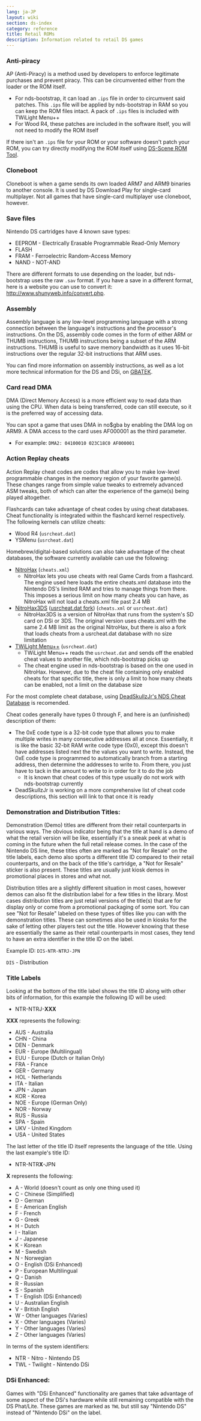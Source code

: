 ```yaml
---
lang: ja-JP
layout: wiki
section: ds-index
category: reference
title: Retail ROMs
description: Information related to retail DS games
---
```


### Anti-piracy
AP (Anti-Piracy) is a method used by developers to enforce legitimate purchases and prevent piracy. This can be circumvented either from the loader or the ROM itself.

- For nds-bootstrap, it can load an `.ips` file in order to circumvent said patches. This `.ips` file will be applied by nds-bootstrap in RAM so you can keep the ROM files intact. A pack of `.ips` files is included with TWiLight Menu++
- For Wood R4, these patches are included in the software itself, you will not need to modify the ROM itself

If there isn't an `.ips` file for your ROM or your software doesn't patch your ROM, you can try directly modifying the ROM itself using [DS-Scene ROM Tool](https://gbatemp.net/download/retrogamefan-nds-rom-tool-v1-0_b1215.35735/).

### Cloneboot
Cloneboot is when a game sends its own loaded ARM7 and ARM9 binaries to another console. It is used by DS Download Play for single-card multiplayer. Not all games that have single-card multiplayer use cloneboot, however.

### Save files
Nintendo DS cartridges have 4 known save types:

- EEPROM - Electrically Erasable Programmable Read-Only Memory
- FLASH
- FRAM - Ferroelectric Random-Access Memory
- NAND - NOT-AND

There are different formats to use depending on the loader, but nds-bootstrap uses the raw `.sav` format. If you have a save in a different format, here is a website you can use to convert it: http://www.shunyweb.info/convert.php.

### Assembly
Assembly language is any low-level programming language with a strong connection between the language's instructions and the processor's instructions. On the DS, assembly code comes in the form of either ARM or THUMB instructions, THUMB instructions being a subset of the ARM instructions. THUMB is useful to save memory bandwidth as it uses 16-bit instructions over the regular 32-bit instructions that ARM uses.

You can find more information on assembly instructions, as well as a lot more technical information for the DS and DSi, on [GBATEK](https://problemkaputt.de/gbatek.htm).

### Card read DMA
DMA (Direct Memory Access) is a more efficient way to read data than using the CPU. When data is being transferred, code can still execute, so it is the preferred way of accessing data.

You can spot a game that uses DMA in no$gba by enabling the DMA log on ARM9. A DMA access to the card uses AF000001 as the third parameter.
- For example: `DMA2: 04100010 023C18C0 AF000001`

### Action Replay cheats
Action Replay cheat codes are codes that allow you to make low-level programmable changes in the memory region of your favorite game(s). These changes range from simple value tweaks to extremely advanced ASM tweaks, both of which can alter the experience of the game(s) being played altogether.

Flashcards can take advantage of cheat codes by using cheat databases. Cheat functionality is integrated within the flashcard kernel respectively. The following kernels can utilize cheats:
- Wood R4 (`usrcheat.dat`)
- YSMenu (`usrcheat.dat`)

Homebrew/digital-based solutions can also take advantage of the cheat databases, the software currently available can use the following:
- [NitroHax](https://www.chishm.com/NitroHax) (`cheats.xml`)
    - NitroHax lets you use cheats with real Game Cards from a flashcard. The engine used here loads the entire cheats.xml database into the Nintendo DS's limited RAM and tries to manage things from there. This imposes a serious limit on how many cheats you can have, as NitroHax will not load a cheats.xml file past 2.4 MB
- [NitroHax3DS](https://github.com/ahezard/NitroHax3DS/releases) ([usrcheat.dat fork](https://github.com/Epicpkmn11/NitroHax3DS/releases)) (`cheats.xml` or `usrcheat.dat`)
    - NitroHax3DS is a version of NitroHax that runs from the system's SD card on DSi or 3DS. The original version uses cheats.xml with the same 2.4 MB limit as the original NitroHax, but there is also a fork that loads cheats from a usrcheat.dat database with no size limitation
- [TWiLight Menu++](https://github.com/DS-Homebrew/TWiLightMenu/releases) (`usrcheat.dat`)
    - TWiLight Menu++ reads the `usrcheat.dat` and sends off the enabled cheat values to another file, which nds-bootstrap picks up
    - The cheat engine used in nds-bootstrap is based on the one used in NitroHax. However, due to the cheat file containing only enabled cheats for that specific title, there is only a limit to how many cheats can be enabled, not a limit on the database size

For the most complete cheat database, using [DeadSkullzJr's NDS Cheat Database](https://gbatemp.net/threads/deadskullzjrs-nds-cheat-databases.488711) is recomended.

Cheat codes generally have types 0 through F, and here is an (unfinished) description of them:

- The 0xE code type is a 32-bit code type that allows you to make multiple writes in many consecutive addresses all at once. Essentially, it is like the basic 32-bit RAM write code type (0x0), except this doesn't have addresses listed next the the values you want to write. Instead, the 0xE code type is programmed to automatically branch from a starting address, then determine the addresses to write to. From there, you just have to tack in the amount to write to in order for it to do the job
    - It is known that cheat codes of this type usually do not work with nds-bootstrap currently
- DeadSkullzJr is working on a more comprehensive list of cheat code descriptions, this section will link to that once it is ready

### Demonstration and Distribution Titles:
Demonstration (Demo) titles are different from their retail counterparts in various ways. The obvious indicator being that the title at hand is a demo of what the retail version will be like, essentially it's a sneak peek at what is coming in the future when the full retail release comes. In the case of the Nintendo DS line, these titles often are marked as "Not for Resale" on the title labels, each demo also sports a different title ID compared to their retail counterparts, and on the back of the title's cartridge, a "Not for Resale" sticker is also present. These titles are usually just kiosk demos in promotional places in stores and what not.

Distribution titles are a slightly different situation in most cases, however demos can also fit the distribution label for a few titles in the library. Most cases distribution titles are just retail versions of the title(s) that are for display only or come from a promotional packaging of some sort. You can see "Not for Resale" labeled on these types of titles like you can with the demonstration titles. These can sometimes also be used in kiosks for the sake of letting other players test out the title. However knowing that these are essentially the same as their retail counterparts in most cases, they tend to have an extra identifier in the title ID on the label.

Example ID: `DIS-NTR-NTRJ-JPN`

`DIS` - Distribution


### Title Labels
Looking at the bottom of the title label shows the title ID along with other bits of information, for this example the following ID will be used:

- NTR-NTRJ-**XXX**

**XXX** represents the following:

- AUS - Australia
- CHN - China
- DEN - Denmark
- EUR - Europe (Multilingual)
- EUU - Europe (Dutch or Italian Only)
- FRA - France
- GER - Germany
- HOL - Netherlands
- ITA - Italian
- JPN - Japan
- KOR - Korea
- NOE - Europe (German Only)
- NOR - Norway
- RUS - Russia
- SPA - Spain
- UKV - United Kingdom
- USA - United States

The last letter of the title ID itself represents the language of the title. Using the last example's title ID:

- NTR-NTR**X**-JPN

**X** represents the following:

- A - World (doesn't count as only one thing used it)
- C - Chinese (Simplified)
- D - German
- E - American English
- F - French
- G - Greek
- H - Dutch
- I - Italian
- J - Japanese
- K - Korean
- M - Swedish
- N - Norwegian
- O - English (DSi Enhanced)
- P - European Multilingual
- Q - Danish
- R - Russian
- S - Spanish
- T - English (DSi Enhanced)
- U - Australian English
- V - British English
- W - Other languages (Varies)
- X - Other languages (Varies)
- Y - Other languages (Varies)
- Z - Other languages (Varies)

In terms of the system identifiers:

- NTR - Nitro - Nintendo DS
- TWL - Twilight - Nintendo DSi

### DSi Enhanced:

Games with "DSi Enhanced" functionality are games that take advantage of some aspect of the DSi's hardware while still remaining compatible with the DS Phat/Lite. These games are marked as `TWL` but still say "Nintendo DS" instead of "Nintendo DSi" on the label.
